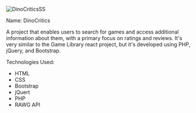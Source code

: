 ![DinoCriticsSS]([https://github.com/koenigone/DinoCritic/blob/main/project7-img.png](https://github.com/koenigone/DinoCritic/blob/main/Vendor/Img/project7-img.png))

Name: DinoCritics

A project that enables users to search for games and access additional information about them, with a primary focus on ratings and reviews. 
It's very similar to the Game Library react project, but it's developed using PHP, jQuery, and Bootstrap.

Technologies Used:
- HTML
- CSS
- Bootstrap
- jQuert
- PHP
- RAWG API
